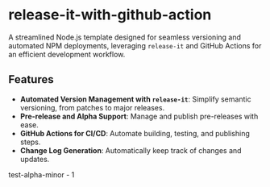 # release-it-with-github-action

A streamlined Node.js template designed for seamless versioning and automated NPM deployments, leveraging `release-it` and GitHub Actions for an efficient development workflow.

## Features

- **Automated Version Management with `release-it`**: Simplify semantic versioning, from patches to major releases.
- **Pre-release and Alpha Support**: Manage and publish pre-releases with ease.
- **GitHub Actions for CI/CD**: Automate building, testing, and publishing steps.
- **Change Log Generation**: Automatically keep track of changes and updates.

test-alpha-minor - 1
